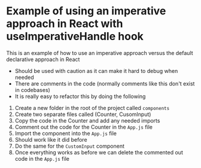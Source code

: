 # Example of using an imperative approach in React with useImperativeHandle hook
This is an example of how to use an imperative approach versus the default declarative approach in React
- Should be used with caution as it can make it hard to debug when needed
- There are comments in the code (normally comments like this don't exist in codebases)
- It is really easy to refactor this by doing the following
1. Create a new folder in the root of the project called `components`
2. Create two separate files called (Counter, CusomInput)
3. Copy the code in the Counter and add any needed imports
4. Comment out the code for the Counter in the `App.js` file
5. Import the component into the `App.js` file
6. Should work like it did before
7. Do the same for the `CustomInput` component
8. Once everything works as before we can delete the commented out code in the `App.js` file

